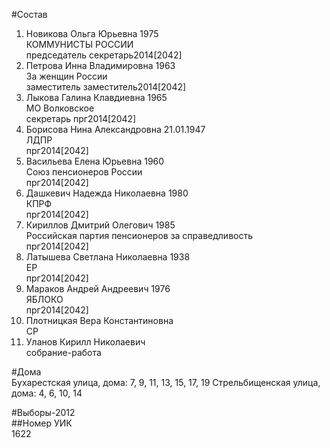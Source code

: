 #Состав  
1. Новикова Ольга Юрьевна 1975  
    КОММУНИСТЫ РОССИИ  
    председатель секретарь2014[2042]  
2. Петрова Инна Владимировна 1963  
    За женщин России  
    заместитель заместитель2014[2042]  
3. Лыкова Галина Клавдиевна 1965  
    МО Волковское  
    секретарь прг2014[2042]  
4. Борисова Нина Александровна 21.01.1947  
    ЛДПР  
    прг2014[2042]  
5. Васильева Елена Юрьевна 1960  
    Союз пенсионеров России  
    прг2014[2042]  
6. Дашкевич Надежда Николаевна 1980  
    КПРФ  
    прг2014[2042]  
7. Кириллов Дмитрий Олегович 1985  
    Российская партия пенсионеров за справедливость  
    прг2014[2042]  
8. Латышева Светлана Николаевна 1938  
    ЕР  
    прг2014[2042]  
9. Мараков Андрей Андреевич 1976  
    ЯБЛОКО  
    прг2014[2042]  
10. Плотницкая Вера Константиновна  
    СР  
11. Уланов Кирилл Николаевич  
    собрание-работа  
  
#Дома  
Бухарестская улица, дома: 7, 9, 11, 13, 15, 17, 19 Стрельбищенская улица, дома: 4, 6, 10, 14  
  
#Выборы-2012  
##Номер УИК  
1622  
